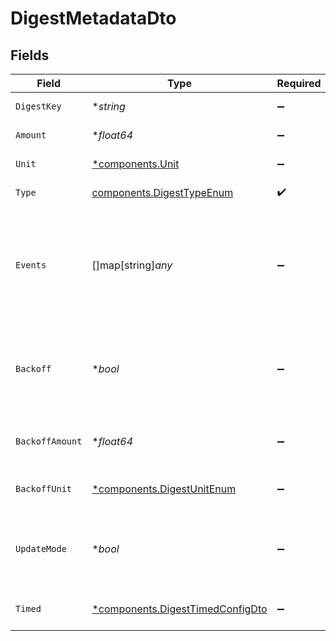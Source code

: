 # DigestMetadataDto


## Fields

| Field                                                                               | Type                                                                                | Required                                                                            | Description                                                                         |
| ----------------------------------------------------------------------------------- | ----------------------------------------------------------------------------------- | ----------------------------------------------------------------------------------- | ----------------------------------------------------------------------------------- |
| `DigestKey`                                                                         | **string*                                                                           | :heavy_minus_sign:                                                                  | Optional key for the digest                                                         |
| `Amount`                                                                            | **float64*                                                                          | :heavy_minus_sign:                                                                  | Amount for the digest                                                               |
| `Unit`                                                                              | [*components.Unit](../../models/components/unit.md)                                 | :heavy_minus_sign:                                                                  | Unit of the digest                                                                  |
| `Type`                                                                              | [components.DigestTypeEnum](../../models/components/digesttypeenum.md)              | :heavy_check_mark:                                                                  | The Digest Type                                                                     |
| `Events`                                                                            | []map[string]*any*                                                                  | :heavy_minus_sign:                                                                  | Optional array of events associated with the digest, represented as key-value pairs |
| `Backoff`                                                                           | **bool*                                                                             | :heavy_minus_sign:                                                                  | Regular digest: Indicates if backoff is enabled for the regular digest              |
| `BackoffAmount`                                                                     | **float64*                                                                          | :heavy_minus_sign:                                                                  | Regular digest: Amount for backoff                                                  |
| `BackoffUnit`                                                                       | [*components.DigestUnitEnum](../../models/components/digestunitenum.md)             | :heavy_minus_sign:                                                                  | Regular digest: Unit for backoff                                                    |
| `UpdateMode`                                                                        | **bool*                                                                             | :heavy_minus_sign:                                                                  | Regular digest: Indicates if the digest should update                               |
| `Timed`                                                                             | [*components.DigestTimedConfigDto](../../models/components/digesttimedconfigdto.md) | :heavy_minus_sign:                                                                  | Configuration for timed digest                                                      |